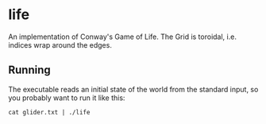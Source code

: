 # life

An implementation of Conway's Game of Life. The Grid is toroidal, i.e. indices wrap around the edges.

## Running

The executable reads an initial state of the world from the standard input, so you probably want to run it like this:

```shell
cat glider.txt | ./life
```
